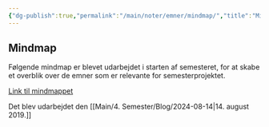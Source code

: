 ```yaml
---
{"dg-publish":true,"permalink":"/main/noter/emner/mindmap/","title":"Mindmap","tags":["Systemudvikling","Projektarbejde","Programmering","Microservices"],"created":"2024-08-14T10:28:54.090+02:00"}
---
```



## Mindmap

Følgende mindmap er blevet udarbejdet i starten af semesteret, for at skabe et
overblik over de emner som er relevante for semesterprojektet.

[Link til mindmappet](https://miro.com/app/board/uXjVMYEO0vk=/?share_link_id=654288064214)

Det blev udarbejdet den [[Main/4. Semester/Blog/2024-08-14\|14. august 2019.]]
